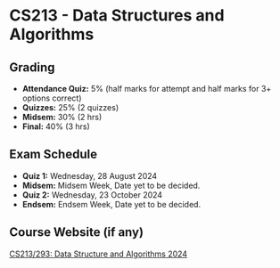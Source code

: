 # CS213 - Data Structures and Algorithms

## Grading

- **Attendance Quiz:** 5% (half marks for attempt and half marks for 3+ options correct)
- **Quizzes:** 25% (2 quizzes)
- **Midsem:** 30% (2 hrs)
- **Final:** 40% (3 hrs)

## Exam Schedule

- **Quiz 1:** Wednesday, 28 August 2024
- **Midsem:** Midsem Week, Date yet to be decided.
- **Quiz 2:** Wednesday, 23 October 2024
- **Endsem:** Endsem Week, Date yet to be decided.

## Course Website (if any)

[CS213/293: Data Structure and Algorithms 2024](https://www.cse.iitb.ac.in/~akg/courses/2024-ds/)

